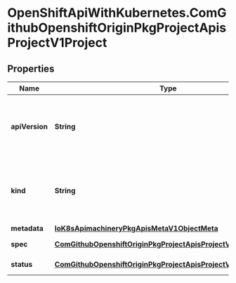 # OpenShiftApiWithKubernetes.ComGithubOpenshiftOriginPkgProjectApisProjectV1Project

## Properties
Name | Type | Description | Notes
------------ | ------------- | ------------- | -------------
**apiVersion** | **String** | APIVersion defines the versioned schema of this representation of an object. Servers should convert recognized schemas to the latest internal value, and may reject unrecognized values. More info: http://releases.k8s.io/HEAD/docs/devel/api-conventions.md#resources | [optional] 
**kind** | **String** | Kind is a string value representing the REST resource this object represents. Servers may infer this from the endpoint the client submits requests to. Cannot be updated. In CamelCase. More info: http://releases.k8s.io/HEAD/docs/devel/api-conventions.md#types-kinds | [optional] 
**metadata** | [**IoK8sApimachineryPkgApisMetaV1ObjectMeta**](IoK8sApimachineryPkgApisMetaV1ObjectMeta.md) | Standard object&#39;s metadata. | [optional] 
**spec** | [**ComGithubOpenshiftOriginPkgProjectApisProjectV1ProjectSpec**](ComGithubOpenshiftOriginPkgProjectApisProjectV1ProjectSpec.md) | Spec defines the behavior of the Namespace. | [optional] 
**status** | [**ComGithubOpenshiftOriginPkgProjectApisProjectV1ProjectStatus**](ComGithubOpenshiftOriginPkgProjectApisProjectV1ProjectStatus.md) | Status describes the current status of a Namespace | [optional] 


